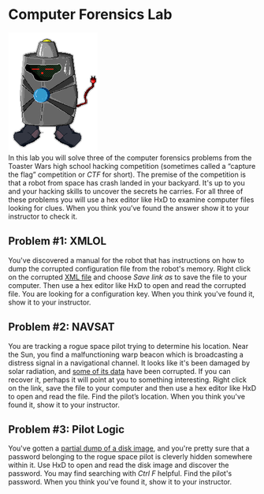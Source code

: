 # Computer Forensics Lab
![ToasterWars.jpg](ToasterWars.jpg)   
In this lab you will solve three of the computer forensics problems from the Toaster Wars high school hacking competition (sometimes called a “capture the flag” competition or *CTF* for short).
The premise of the competition is that a robot from space has crash landed in your backyard. It's up to you and your hacking skills to uncover the secrets he carries. For all three of these problems you will use a hex editor like HxD to examine computer files looking for clues. When you think you’ve found the answer show it to your instructor to check it.

Problem #1: XMLOL
-----------------
You've discovered a manual for the robot that has instructions on how to dump the corrupted configuration file from the robot's memory. Right click on the corrupted [XML file](tmpVrg2Ah.xm) and choose *Save link as* to save the file to your computer. Then use a hex editor like HxD to open and read the corrupted file. You are looking for a configuration key. When you think you've found it, show it to your instructor.

Problem #2: NAVSAT
------------------
You are tracking a rogue space pilot trying to determine his location. Near the Sun, you find a malfunctioning warp beacon which is broadcasting a distress signal in a navigational channel. It looks like it's been damaged by solar radiation, and [some of its data](recovery.zip) have been corrupted. If you can recover it, perhaps it will point at you to something interesting. Right click on the link, save the file to your computer and then use a hex editor like HxD to open and read the file. Find the pilot’s location. When you think you've found it, show it to your instructor.

Problem #3: Pilot Logic
-----------------------
You've gotten a [partial dump of a disk image](pilot_image), and you're pretty sure that a password belonging to the rogue space pilot is cleverly hidden somewhere within it. Use HxD to open and read the disk image and discover the password. You may find searching with *Ctrl F* helpful.
Find the pilot's password. When you think you've found it, show it to your instructor.


